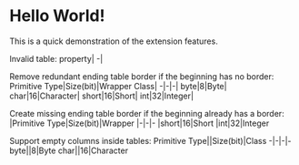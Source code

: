 # Hello World!

This is a quick demonstration of the extension features.

Invalid table:
property|
-|

Remove redundant ending table border if the beginning has no border:
Primitive Type|Size(bit)|Wrapper Class|
-|-|-|
byte|8|Byte|
char|16|Character|
short|16|Short|
int|32|Integer|

Create missing ending table border if the beginning already has a border:
|Primitive Type|Size(bit)|Wrapper
|-|-|-
|short|16|Short
|int|32|Integer

Support empty columns inside tables:
Primitive Type||Size(bit)|Class
-|-|-|-
byte||8|Byte
char||16|Character